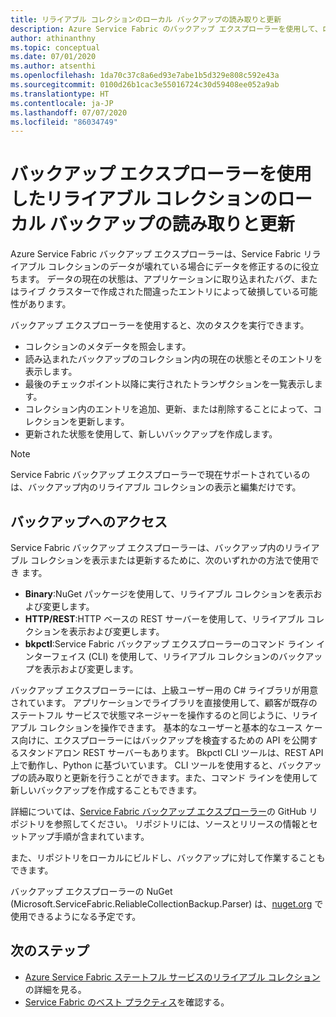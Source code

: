 ```yaml
---
title: リライアブル コレクションのローカル バックアップの読み取りと更新
description: Azure Service Fabric のバックアップ エクスプローラーを使用して、ローカルのリライアブル コレクションのバックアップを読み取り、更新します。
author: athinanthny
ms.topic: conceptual
ms.date: 07/01/2020
ms.author: atsenthi
ms.openlocfilehash: 1da70c37c8a6ed93e7abe1b5d329e808c592e43a
ms.sourcegitcommit: 0100d26b1cac3e55016724c30d59408ee052a9ab
ms.translationtype: HT
ms.contentlocale: ja-JP
ms.lasthandoff: 07/07/2020
ms.locfileid: "86034749"
---
```

# <a name="read-and-update-a-reliable-collections-backup-by-using-backup-explorer"></a>バックアップ エクスプローラーを使用したリライアブル コレクションのローカル バックアップの読み取りと更新

Azure Service Fabric バックアップ エクスプローラーは、Service Fabric リライアブル コレクションのデータが壊れている場合にデータを修正するのに役立ちます。 データの現在の状態は、アプリケーションに取り込まれたバグ、またはライブ クラスターで作成された間違ったエントリによって破損している可能性があります。

バックアップ エクスプローラーを使用すると、次のタスクを実行できます。
-   コレクションのメタデータを照会します。
-   読み込まれたバックアップのコレクション内の現在の状態とそのエントリを表示します。
-   最後のチェックポイント以降に実行されたトランザクションを一覧表示します。
-   コレクション内のエントリを追加、更新、または削除することによって、コレクションを更新します。
-   更新された状態を使用して、新しいバックアップを作成します。

> [!NOTE]
> Service Fabric バックアップ エクスプローラーで現在サポートされているのは、バックアップ内のリライアブル コレクションの表示と編集だけです。
>

## <a name="access-the-backup"></a>バックアップへのアクセス

Service Fabric バックアップ エクスプローラーは、バックアップ内のリライアブル コレクションを表示または更新するために、次のいずれかの方法で使用でき ます。
-   **Binary**:NuGet パッケージを使用して、リライアブル コレクションを表示および変更します。
-   **HTTP/REST**:HTTP ベースの REST サーバーを使用して、リライアブル コレクションを表示および変更します。
-   **bkpctl**:Service Fabric バックアップ エクスプローラーのコマンド ライン インターフェイス (CLI) を使用して、リライアブル コレクションのバックアップを表示および変更します。

バックアップ エクスプローラーには、上級ユーザー用の C# ライブラリが用意されています。 アプリケーションでライブラリを直接使用して、顧客が既存のステートフル サービスで状態マネージャーを操作するのと同じように、リライアブル コレクションを操作できます。 基本的なユーザーと基本的なユース ケース向けに、エクスプローラーにはバックアップを検査するための API を公開するスタンドアロン REST サーバーもあります。 Bkpctl CLI ツールは、REST API 上で動作し、Python に基づいています。 CLI ツールを使用すると、バックアップの読み取りと更新を行うことができます。また、コマンド ラインを使用して新しいバックアップを作成することもできます。

詳細については、[Service Fabric バックアップ エクスプローラー](https://github.com/microsoft/service-fabric-backup-explorer)の GitHub リポジトリを参照してください。 リポジトリには、ソースとリリースの情報とセットアップ手順が含まれています。

また、リポジトリをローカルにビルドし、バックアップに対して作業することもできます。
 
バックアップ エクスプローラーの NuGet (Microsoft.ServiceFabric.ReliableCollectionBackup.Parser) は、[nuget.org](https://www.nuget.org/) で使用できるようになる予定です。 

## <a name="next-steps"></a>次のステップ

* [Azure Service Fabric ステートフル サービスのリライアブル コレクション](service-fabric-reliable-services-reliable-collections.md)の詳細を見る。
* [Service Fabric のベスト プラクティス](service-fabric-best-practices-overview.md)を確認する。
